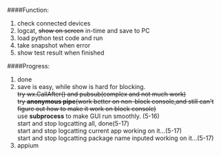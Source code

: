 ####Function:
1. check connected devices
2. logcat, ~~show on screen~~ in-time and save to PC
3. load python test code and run
4. take snapshot when error
5. show test result when finished

####Progress:
1. done
2. save is easy, while show is hard for blocking. <br>~~try wx.CallAfter() and pubsub(complex and not much work)~~ <br>~~try **anonymous pipe**(work better on non-block console,and still can't figure out how to make it work on block console)~~ 
   <br>use **subprocess** to make GUI run smoothly. (5-16)<br>start and stop logcatting all, done(5-17)<br>start and stop logcatting current app working on it...(5-17)<br>start and stop logcatting package name inputed working on it...(5-17)
3. appium
